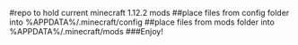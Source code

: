 #repo to hold current minecraft 1.12.2 mods
##place files from config folder into %APPDATA%/.minecraft/config
##place files from mods folder into  %APPDATA%/.minecraft/mods
###Enjoy!